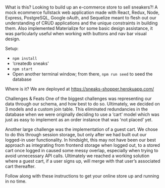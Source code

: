 What is this?
Looking to build up an e-commerce store to sell sneakers?!
A mock ecommerce fullstack web application made with React, Redux, Node, Express, PostgreSQL, Google oAuth, and Sequelize meant to flesh out our understanding of CRUD applications and the unique constraints in building them. Also implemented Materialize for some basic design assistance, it was particularly useful when working with buttons and nav bar visual design.

Setup:

* `npm install`
* ‘createdb sneaks’
* `npm start`
* Open another terminal window; from there, `npm run seed` to seed the database

Where is it?
We are deployed at https://sneaks-shopper.herokuapp.com/

Challenges & Feats
One of the biggest challenges was representing our data through our schema, and how best to do so. Ultimately, we decided on 3 models and a custom join table. This eliminated redundancies in the database when we were originally deciding to use a ‘cart’ model which was just as easy to implement as an order instance that was ‘not placed’ yet.

Another large challenge was the implementation of a guest cart. We chose to do this through session storage, but only after we had built out our logged-in user functionality. In hindsight, this may not have been our best approach as integrating from frontend storage when logged out, to a stored cart once logged in caused some messy overlap, especially when trying to avoid unnecessary API calls. Ultimately we reached a working solution where a guest cart, if a user signs up, will merge with that user’s associated cart thereafter.

Follow along with these instructions to get your online store up and running in no time.
